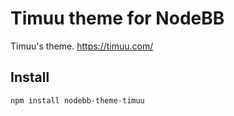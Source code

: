 Timuu theme for NodeBB
====================

Timuu's theme. https://timuu.com/

## Install 

`npm install nodebb-theme-timuu`
